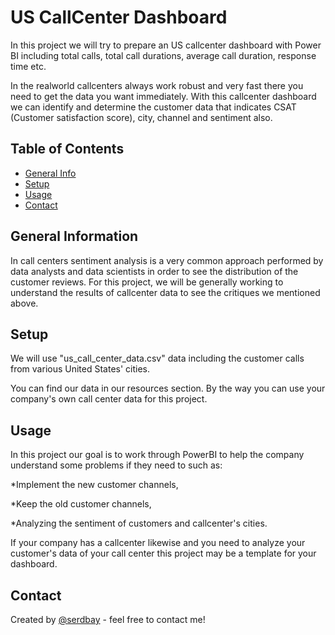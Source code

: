 # US CallCenter Dashboard 
In this project we will try to prepare an US callcenter dashboard with Power BI including total calls, total call durations, average call duration, response time etc. 

In the realworld callcenters always work robust and very fast there you need to get the data you want immediately. With this callcenter dashboard we can identify and determine the customer data that indicates CSAT (Customer satisfaction score), city, channel and sentiment also. 

## Table of Contents
* [General Info](#general-information)
* [Setup](#setup)
* [Usage](#usage)
* [Contact](#contact)

## General Information
In call centers sentiment analysis is a very common approach performed by data analysts and data scientists in order to see the distribution of the customer reviews. For this project, we will be generally working to understand the results of callcenter data to see the critiques we mentioned above. 

## Setup
We will use "us_call_center_data.csv" data including the customer calls from various United States' cities. 

You can find our data in our resources section. By the way you can use your company's own call center data for this project.

## Usage
In this project our goal is to work through PowerBI to help the company understand some problems if they need to such as:

*Implement the new customer channels, 

*Keep the old customer channels,

*Analyzing the sentiment of customers and callcenter's cities.

If your company has a callcenter likewise and you need to analyze your customer's data of your call center this project may be a template for your dashboard.

## Contact
Created by [@serdbay](https://github.com/serdbay) - feel free to contact me!

